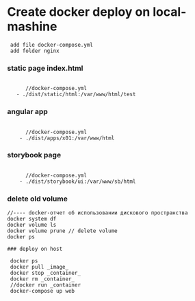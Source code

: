 # Create docker  deploy on local-mashine
``` 
 add file docker-compose.yml
 add folder nginx 
```
###  static page index.html
``` http://localhost:8080/test/

      //docker-compose.yml
   - ./dist/static/html:/var/www/html/test
```

###  angular app
```  http://localhost:8080
      
      //docker-compose.yml
    - ./dist/apps/x01:/var/www/html
```

###  storybook page
```  http://localhost:8000
      
      //docker-compose.yml
    - ./dist/storybook/ui:/var/www/sb/html
```

 ### delete old volume
   ```
   //---- docker-отчет об использовании дискового пространства 
   docker system df 
   docker volume ls 
   docker volume prune // delete volume 
   docker ps 
   ```

    ### deploy on host
  ```
   docker ps 
   docker pull _image_
   docker stop _container_
   docker rm _container_
   //docker run _container 
   docker-compose up web
  ```